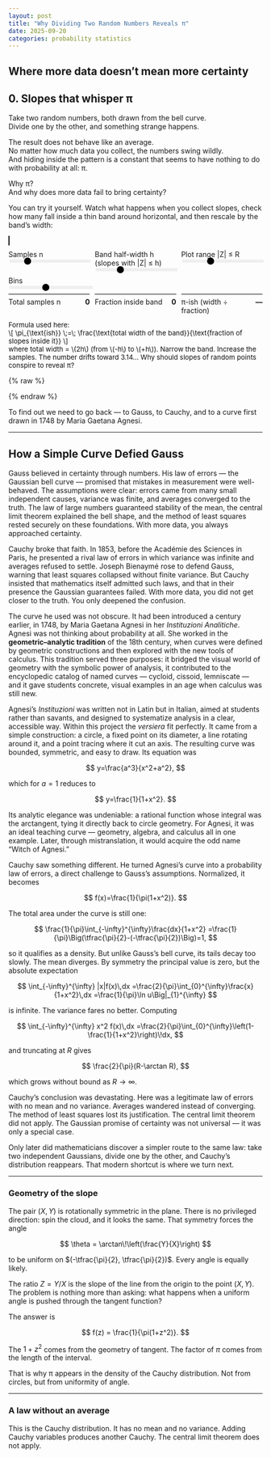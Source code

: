 ```yaml
---
layout: post
title: "Why Dividing Two Random Numbers Reveals π"
date: 2025-09-20
categories: probability statistics
---
```


## Where more data doesn’t mean more certainty

## 0. Slopes that whisper π

Take two random numbers, both drawn from the bell curve.  
Divide one by the other, and something strange happens.  

The result does not behave like an average.  
No matter how much data you collect, the numbers swing wildly.  
And hiding inside the pattern is a constant that seems to have nothing to do with probability at all: π.  

Why π?  
And why does more data fail to bring certainty?  

You can try it yourself. Watch what happens when you collect slopes, check how many fall inside a thin band around horizontal, and then rescale by the band’s width:

<div id="pi-demo" style="max-width: 720px; margin: 0 auto;">
  <canvas id="hist" style="width:100%; height:300px; background:#fff; border:1px solid #000;"></canvas>

  <div style="display:grid; grid-template-columns: repeat(3, 1fr); gap:10px; margin-top:10px;">
    <label>Samples n
      <input type="range" id="nSlider" min="1000" max="200000" step="1000" value="40000" />
    </label>
    <label>Band half-width h (slopes with |Z| ≤ h)
      <input type="range" id="hSlider" min="0.02" max="0.30" step="0.005" value="0.10" />
    </label>
    <label>Plot range |Z| ≤ R
      <input type="range" id="rangeSlider" min="2" max="8" step="0.5" value="4" />
    </label>
  </div>

  <div style="display:flex; gap:10px; align-items:center; margin:8px 0;">
    <label>Bins
      <input type="range" id="binsSlider" min="41" max="181" step="20" value="101" />
    </label>
  </div>

  <div id="stats" style="display:grid; grid-template-columns: repeat(3, 1fr); gap:10px;">
    <div style="border-top:1px solid #000; padding:6px 0; display:flex; justify-content:space-between;">
      <span>Total samples n</span><strong id="nOut">0</strong>
    </div>
    <div style="border-top:1px solid #000; padding:6px 0; display:flex; justify-content:space-between;">
      <span>Fraction inside band</span><strong id="fracOut">0</strong>
    </div>
    <div style="border-top:1px solid #000; padding:6px 0; display:flex; justify-content:space-between;">
      <span>π-ish (width ÷ fraction)</span><strong id="piOut">—</strong>
    </div>
  </div>

  <p style="font-size:0.95em; color:#111; margin-top:6px;">
    Formula used here:<br/>
    \[
      \pi_{\text{ish}} \;=\; \frac{\text{total width of the band}}{\text{fraction of slopes inside it}}
    \]<br/>
    where total width = \(2h\) (from \(-h\) to \(+h\)).  
    Narrow the band. Increase the samples. The number drifts toward 3.14…  
    Why should slopes of random points conspire to reveal π?
  </p>
</div>

{% raw %}
<style>
#pi-demo input[type="range"]{ width:100%; appearance:none; height:6px; background:#eee; outline:none; }
#pi-demo input[type="range"]::-webkit-slider-thumb{ appearance:none; width:14px; height:14px; border-radius:50%; background:#000; cursor:pointer; }
</style>

<script>
// --- standard normal via Box-Muller ---
function randn(){
  let u=0,v=0,s=0;
  do{ u=Math.random()*2-1; v=Math.random()*2-1; s=u*u+v*v; }while(s===0||s>=1);
  return u*Math.sqrt(-2*Math.log(s)/s);
}

// elements
const canvas=document.getElementById('hist'), ctx=canvas.getContext('2d');
const nSlider=document.getElementById('nSlider'), hSlider=document.getElementById('hSlider');
const rangeSlider=document.getElementById('rangeSlider'), binsSlider=document.getElementById('binsSlider');
const nOut=document.getElementById('nOut'), fracOut=document.getElementById('fracOut'), piOut=document.getElementById('piOut');

// DPR-aware canvas
function resizeCanvas(){ const dpr=Math.min(window.devicePixelRatio||1,2);
  const rect=canvas.getBoundingClientRect(); canvas.width=Math.round(rect.width*dpr);
  canvas.height=Math.round(rect.height*dpr); ctx.setTransform(dpr,0,0,dpr,0,0); }
window.addEventListener('resize',()=>{ resizeCanvas(); simulateAndDraw(); });
resizeCanvas();

function simulateAndDraw(){
  const n=parseInt(nSlider.value,10);
  const R=parseFloat(rangeSlider.value);
  const B=parseInt(binsSlider.value,10);
  const binWidth = (2*R)/B;
  let h=parseFloat(hSlider.value);
  if(h<binWidth) h=binWidth; // band at least one bin wide

  const hist=new Array(B).fill(0), mid=(B-1)/2; let count=0;

  for(let i=0;i<n;i++){
    const x=randn(), y=randn(), z=y/x; // slope
    if(!Number.isFinite(z)) continue;
    if(Math.abs(z)<=h) count++;
    if(Math.abs(z)<=R){
      const bin=Math.round(mid + (z/R)*mid);
      if(bin>=0&&bin<B) hist[bin]++;
    }
  }

  const fraction = n>0 ? (count/n) : 0;
  const piish = fraction>0 ? (2*h)/fraction : NaN;

  nOut.textContent = n.toLocaleString();
  fracOut.textContent = fraction ? fraction.toFixed(5) : '0';
  piOut.textContent = Number.isFinite(piish) ? piish.toFixed(5) : '—';

  drawHist(hist,R,h);
}

function drawHist(hist,R,h){
  const w=canvas.clientWidth,H=canvas.clientHeight;
  const pad=14, innerW=w-pad*2, innerH=H-pad*2;

  ctx.clearRect(0,0,w,H);
  ctx.strokeStyle='#000'; ctx.lineWidth=1;
  ctx.strokeRect(pad,pad,innerW,innerH);

  const pixPerZ=innerW/(2*R), midX=pad+innerW/2;
  ctx.fillStyle='#ddd';
  ctx.fillRect(midX-h*pixPerZ,pad,2*h*pixPerZ,innerH);

  const maxCount=Math.max(1,...hist), binW=innerW/hist.length;
  ctx.strokeStyle='#000';
  for(let i=0;i<hist.length;i++){
    const x=pad+i*binW;
    const barH=(hist[i]/maxCount)*innerH;
    ctx.strokeRect(x,pad+innerH-barH,binW,barH);
  }

  ctx.setLineDash([4,4]); ctx.strokeStyle='#000';
  ctx.beginPath();
  ctx.moveTo(midX-h*pixPerZ,pad); ctx.lineTo(midX-h*pixPerZ,pad+innerH);
  ctx.moveTo(midX+h*pixPerZ,pad); ctx.lineTo(midX+h*pixPerZ,pad+innerH);
  ctx.stroke();
  ctx.setLineDash([]);
}

[nSlider,hSlider,rangeSlider,binsSlider].forEach(el=>el.addEventListener('input',simulateAndDraw));
simulateAndDraw();
</script>
{% endraw %}

To find out we need to go back — to Gauss, to Cauchy, and to a curve first drawn in 1748 by Maria Gaetana Agnesi.


---

## How a Simple Curve Defied Gauss  

Gauss believed in certainty through numbers. His law of errors — the Gaussian bell curve — promised that mistakes in measurement were well-behaved. The assumptions were clear: errors came from many small independent causes, variance was finite, and averages converged to the truth. The law of large numbers guaranteed stability of the mean, the central limit theorem explained the bell shape, and the method of least squares rested securely on these foundations. With more data, you always approached certainty.  

Cauchy broke that faith. In 1853, before the Académie des Sciences in Paris, he presented a rival law of errors in which variance was infinite and averages refused to settle. Joseph Bienaymé rose to defend Gauss, warning that least squares collapsed without finite variance. But Cauchy insisted that mathematics itself admitted such laws, and that in their presence the Gaussian guarantees failed. With more data, you did not get closer to the truth. You only deepened the confusion.  

The curve he used was not obscure. It had been introduced a century earlier, in 1748, by Maria Gaetana Agnesi in her *Instituzioni Analitiche*. Agnesi was not thinking about probability at all. She worked in the **geometric–analytic tradition** of the 18th century, when curves were defined by geometric constructions and then explored with the new tools of calculus. This tradition served three purposes: it bridged the visual world of geometry with the symbolic power of analysis, it contributed to the encyclopedic catalog of named curves — cycloid, cissoid, lemniscate — and it gave students concrete, visual examples in an age when calculus was still new.  

Agnesi’s *Instituzioni* was written not in Latin but in Italian, aimed at students rather than savants, and designed to systematize analysis in a clear, accessible way. Within this project the *versiera* fit perfectly. It came from a simple construction: a circle, a fixed point on its diameter, a line rotating around it, and a point tracing where it cut an axis. The resulting curve was bounded, symmetric, and easy to draw. Its equation was  

$$
y=\frac{a^3}{x^2+a^2},
$$  

which for $a=1$ reduces to  

$$
y=\frac{1}{1+x^2}.
$$  

Its analytic elegance was undeniable: a rational function whose integral was the arctangent, tying it directly back to circle geometry. For Agnesi, it was an ideal teaching curve — geometry, algebra, and calculus all in one example. Later, through mistranslation, it would acquire the odd name “Witch of Agnesi.”  

Cauchy saw something different. He turned Agnesi’s curve into a probability law of errors, a direct challenge to Gauss’s assumptions. Normalized, it becomes  

$$
f(x)=\frac{1}{\pi(1+x^2)}.
$$  

The total area under the curve is still one:  

$$
\frac{1}{\pi}\int_{-\infty}^{\infty}\frac{dx}{1+x^2}
=\frac{1}{\pi}\Big(\tfrac{\pi}{2}-(-\tfrac{\pi}{2})\Big)=1,
$$  

so it qualifies as a density. But unlike Gauss’s bell curve, its tails decay too slowly. The mean diverges. By symmetry the principal value is zero, but the absolute expectation  

$$
\int_{-\infty}^{\infty} |x|f(x)\,dx
=\frac{2}{\pi}\int_{0}^{\infty}\frac{x}{1+x^2}\,dx
=\frac{1}{\pi}\ln u\Big|_{1}^{\infty}
$$  

is infinite. The variance fares no better. Computing  

$$
\int_{-\infty}^{\infty} x^2 f(x)\,dx
=\frac{2}{\pi}\int_{0}^{\infty}\left(1-\frac{1}{1+x^2}\right)\!dx,
$$  

and truncating at $R$ gives  

$$
\frac{2}{\pi}(R-\arctan R),
$$  

which grows without bound as $R\to\infty$.  

Cauchy’s conclusion was devastating. Here was a legitimate law of errors with no mean and no variance. Averages wandered instead of converging. The method of least squares lost its justification. The central limit theorem did not apply. The Gaussian promise of certainty was not universal — it was only a special case.  

Only later did mathematicians discover a simpler route to the same law: take two independent Gaussians, divide one by the other, and Cauchy’s distribution reappears. That modern shortcut is where we turn next.  

---

### Geometry of the slope

The pair $(X,Y)$ is rotationally symmetric in the plane. There is no privileged direction: spin the cloud, and it looks the same. That symmetry forces the angle

$$
\theta = \arctan\!\left(\frac{Y}{X}\right)
$$

to be uniform on $(-\tfrac{\pi}{2}, \tfrac{\pi}{2})$. Every angle is equally likely.  

The ratio $Z=Y/X$ is the slope of the line from the origin to the point $(X,Y)$. The problem is nothing more than asking: what happens when a uniform angle is pushed through the tangent function?  

The answer is

$$
f(z) = \frac{1}{\pi(1+z^2)}.
$$

The $1+z^2$ comes from the geometry of tangent. The factor of $\pi$ comes from the length of the interval.  

That is why π appears in the density of the Cauchy distribution. Not from circles, but from uniformity of angle.

---

### A law without an average

This is the Cauchy distribution. It has no mean and no variance. Adding Cauchy variables produces another Cauchy. The central limit theorem does not apply.
